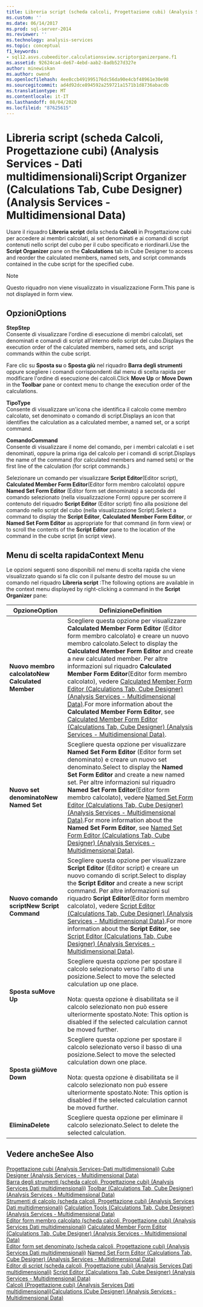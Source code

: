 ```yaml
---
title: Libreria script (scheda calcoli, Progettazione cubi) (Analysis Services-Dati multidimensionali) | Microsoft Docs
ms.custom: ''
ms.date: 06/14/2017
ms.prod: sql-server-2014
ms.reviewer: ''
ms.technology: analysis-services
ms.topic: conceptual
f1_keywords:
- sql12.asvs.cubeeditor.calculationsview.scriptorganizerpane.f1
ms.assetid: 92624ca4-de67-4ebd-aab2-8adb527d327e
author: minewiskan
ms.author: owend
ms.openlocfilehash: 4ee8ccb491995176dc56da90e4cbf48961e30e98
ms.sourcegitcommit: ad4d92dce894592a259721a1571b1d8736abacdb
ms.translationtype: MT
ms.contentlocale: it-IT
ms.lasthandoff: 08/04/2020
ms.locfileid: "87625615"
---
```

# <a name="script-organizer-calculations-tab-cube-designer-analysis-services---multidimensional-data"></a><span data-ttu-id="2cd8b-102">Libreria script (scheda Calcoli, Progettazione cubi) (Analysis Services - Dati multidimensionali)</span><span class="sxs-lookup"><span data-stu-id="2cd8b-102">Script Organizer (Calculations Tab, Cube Designer) (Analysis Services - Multidimensional Data)</span></span>
  <span data-ttu-id="2cd8b-103">Usare il riquadro **Libreria script** della scheda **Calcoli** in Progettazione cubi per accedere ai membri calcolati, ai set denominati e ai comandi di script contenuti nello script del cubo per il cubo specificato e riordinarli.</span><span class="sxs-lookup"><span data-stu-id="2cd8b-103">Use the **Script Organizer** pane on the **Calculations** tab in Cube Designer to access and reorder the calculated members, named sets, and script commands contained in the cube script for the specified cube.</span></span>  
  
> [!NOTE]  
>  <span data-ttu-id="2cd8b-104">Questo riquadro non viene visualizzato in visualizzazione Form.</span><span class="sxs-lookup"><span data-stu-id="2cd8b-104">This pane is not displayed in form view.</span></span>  
  
## <a name="options"></a><span data-ttu-id="2cd8b-105">Opzioni</span><span class="sxs-lookup"><span data-stu-id="2cd8b-105">Options</span></span>  
 <span data-ttu-id="2cd8b-106">**Step**</span><span class="sxs-lookup"><span data-stu-id="2cd8b-106">**Step**</span></span>  
 <span data-ttu-id="2cd8b-107">Consente di visualizzare l'ordine di esecuzione di membri calcolati, set denominati e comandi di script all'interno dello script del cubo.</span><span class="sxs-lookup"><span data-stu-id="2cd8b-107">Displays the execution order of the calculated members, named sets, and script commands within the cube script.</span></span>  
  
 <span data-ttu-id="2cd8b-108">Fare clic su **Sposta su** o **Sposta giù** nel riquadro **Barra degli strumenti** oppure scegliere i comandi corrispondenti dal menu di scelta rapida per modificare l'ordine di esecuzione dei calcoli.</span><span class="sxs-lookup"><span data-stu-id="2cd8b-108">Click **Move Up** or **Move Down** in the **Toolbar** pane or context menu to change the execution order of the calculations.</span></span>  
  
 <span data-ttu-id="2cd8b-109">**Tipo**</span><span class="sxs-lookup"><span data-stu-id="2cd8b-109">**Type**</span></span>  
 <span data-ttu-id="2cd8b-110">Consente di visualizzare un'icona che identifica il calcolo come membro calcolato, set denominato o comando di script.</span><span class="sxs-lookup"><span data-stu-id="2cd8b-110">Displays an icon that identifies the calculation as a calculated member, a named set, or a script command.</span></span>  
  
 <span data-ttu-id="2cd8b-111">**Comando**</span><span class="sxs-lookup"><span data-stu-id="2cd8b-111">**Command**</span></span>  
 <span data-ttu-id="2cd8b-112">Consente di visualizzare il nome del comando, per i membri calcolati e i set denominati, oppure la prima riga del calcolo per i comandi di script.</span><span class="sxs-lookup"><span data-stu-id="2cd8b-112">Displays the name of the command (for calculated members and named sets) or the first line of the calculation (for script commands.)</span></span>  
  
 <span data-ttu-id="2cd8b-113">Selezionare un comando per visualizzare **Script Editor**(Editor script), **Calculated Member Form Editor**(Editor form membro calcolato) oppure **Named Set Form Editor** (Editor form set denominato) a seconda del comando selezionato (nella visualizzazione Form) oppure per scorrere il contenuto del riquadro **Script Editor** (Editor script) fino alla posizione del comando nello script del cubo (nella visualizzazione Script).</span><span class="sxs-lookup"><span data-stu-id="2cd8b-113">Select a command to display the **Script Editor**, **Calculated Member Form Editor**, or **Named Set Form Editor** as appropriate for that command (in form view) or to scroll the contents of the **Script Editor** pane to the location of the command in the cube script (in script view).</span></span>  
  
## <a name="context-menu"></a><span data-ttu-id="2cd8b-114">Menu di scelta rapida</span><span class="sxs-lookup"><span data-stu-id="2cd8b-114">Context Menu</span></span>  
 <span data-ttu-id="2cd8b-115">Le opzioni seguenti sono disponibili nel menu di scelta rapida che viene visualizzato quando si fa clic con il pulsante destro del mouse su un comando nel riquadro **Libreria script** :</span><span class="sxs-lookup"><span data-stu-id="2cd8b-115">The following options are available in the context menu displayed by right-clicking a command in the **Script Organizer** pane:</span></span>  
  
|<span data-ttu-id="2cd8b-116">Opzione</span><span class="sxs-lookup"><span data-stu-id="2cd8b-116">Option</span></span>|<span data-ttu-id="2cd8b-117">Definizione</span><span class="sxs-lookup"><span data-stu-id="2cd8b-117">Definition</span></span>|  
|------------|----------------|  
|<span data-ttu-id="2cd8b-118">**Nuovo membro calcolato**</span><span class="sxs-lookup"><span data-stu-id="2cd8b-118">**New Calculated Member**</span></span>|<span data-ttu-id="2cd8b-119">Scegliere questa opzione per visualizzare **Calculated Member Form Editor** (Editor form membro calcolato) e creare un nuovo membro calcolato.</span><span class="sxs-lookup"><span data-stu-id="2cd8b-119">Select to display the **Calculated Member Form Editor** and create a new calculated member.</span></span> <span data-ttu-id="2cd8b-120">Per altre informazioni sul riquadro **Calculated Member Form Editor**(Editor form membro calcolato), vedere [Calculated Member Form Editor &#40;Calculations Tab, Cube Designer&#41; &#40;Analysis Services - Multidimensional Data&#41;](calculated-member-form-editor-cube-designer-analysis-services-multidimensional-data.md).</span><span class="sxs-lookup"><span data-stu-id="2cd8b-120">For more information about the **Calculated Member Form Editor**, see [Calculated Member Form Editor &#40;Calculations Tab, Cube Designer&#41; &#40;Analysis Services - Multidimensional Data&#41;](calculated-member-form-editor-cube-designer-analysis-services-multidimensional-data.md).</span></span>|  
|<span data-ttu-id="2cd8b-121">**Nuovo set denominato**</span><span class="sxs-lookup"><span data-stu-id="2cd8b-121">**New Named Set**</span></span>|<span data-ttu-id="2cd8b-122">Scegliere questa opzione per visualizzare **Named Set Form Editor** (Editor form set denominato) e creare un nuovo set denominato.</span><span class="sxs-lookup"><span data-stu-id="2cd8b-122">Select to display the **Named Set Form Editor** and create a new named set.</span></span> <span data-ttu-id="2cd8b-123">Per altre informazioni sul riquadro **Named Set Form Editor**(Editor form membro calcolato), vedere [Named Set Form Editor &#40;Calculations Tab, Cube Designer&#41; &#40;Analysis Services - Multidimensional Data&#41;](named-set-form-editor-cube-designer-analysis-services-multidimensional-data.md).</span><span class="sxs-lookup"><span data-stu-id="2cd8b-123">For more information about the **Named Set Form Editor**, see [Named Set Form Editor &#40;Calculations Tab, Cube Designer&#41; &#40;Analysis Services - Multidimensional Data&#41;](named-set-form-editor-cube-designer-analysis-services-multidimensional-data.md).</span></span>|  
|<span data-ttu-id="2cd8b-124">**Nuovo comando script**</span><span class="sxs-lookup"><span data-stu-id="2cd8b-124">**New Script Command**</span></span>|<span data-ttu-id="2cd8b-125">Scegliere questa opzione per visualizzare **Script Editor** (Editor script) e creare un nuovo comando di script.</span><span class="sxs-lookup"><span data-stu-id="2cd8b-125">Select to display the **Script Editor** and create a new script command.</span></span> <span data-ttu-id="2cd8b-126">Per altre informazioni sul riquadro **Script Editor**(Editor form membro calcolato), vedere [Script Editor &#40;Calculations Tab, Cube Designer&#41; &#40;Analysis Services - Multidimensional Data&#41;](script-editor-calculations-cube-designer-analysis-services-multidimensional-data.md).</span><span class="sxs-lookup"><span data-stu-id="2cd8b-126">For more information about the **Script Editor**, see [Script Editor &#40;Calculations Tab, Cube Designer&#41; &#40;Analysis Services - Multidimensional Data&#41;](script-editor-calculations-cube-designer-analysis-services-multidimensional-data.md).</span></span>|  
|<span data-ttu-id="2cd8b-127">**Sposta su**</span><span class="sxs-lookup"><span data-stu-id="2cd8b-127">**Move Up**</span></span>|<span data-ttu-id="2cd8b-128">Scegliere questa opzione per spostare il calcolo selezionato verso l'alto di una posizione.</span><span class="sxs-lookup"><span data-stu-id="2cd8b-128">Select to move the selected calculation up one place.</span></span><br /><br /> <span data-ttu-id="2cd8b-129">Nota: questa opzione è disabilitata se il calcolo selezionato non può essere ulteriormente spostato.</span><span class="sxs-lookup"><span data-stu-id="2cd8b-129">Note: This option is disabled if the selected calculation cannot be moved further.</span></span>|  
|<span data-ttu-id="2cd8b-130">**Sposta giù**</span><span class="sxs-lookup"><span data-stu-id="2cd8b-130">**Move Down**</span></span>|<span data-ttu-id="2cd8b-131">Scegliere questa opzione per spostare il calcolo selezionato verso il basso di una posizione.</span><span class="sxs-lookup"><span data-stu-id="2cd8b-131">Select to move the selected calculation down one place.</span></span><br /><br /> <span data-ttu-id="2cd8b-132">Nota: questa opzione è disabilitata se il calcolo selezionato non può essere ulteriormente spostato.</span><span class="sxs-lookup"><span data-stu-id="2cd8b-132">Note: This option is disabled if the selected calculation cannot be moved further.</span></span>|  
|<span data-ttu-id="2cd8b-133">**Elimina**</span><span class="sxs-lookup"><span data-stu-id="2cd8b-133">**Delete**</span></span>|<span data-ttu-id="2cd8b-134">Scegliere questa opzione per eliminare il calcolo selezionato.</span><span class="sxs-lookup"><span data-stu-id="2cd8b-134">Select to delete the selected calculation.</span></span>|  
  
## <a name="see-also"></a><span data-ttu-id="2cd8b-135">Vedere anche</span><span class="sxs-lookup"><span data-stu-id="2cd8b-135">See Also</span></span>  
 <span data-ttu-id="2cd8b-136">[Progettazione cubi &#40;Analysis Services-Dati multidimensionali&#41;](cube-designer-analysis-services-multidimensional-data.md) </span><span class="sxs-lookup"><span data-stu-id="2cd8b-136">[Cube Designer &#40;Analysis Services - Multidimensional Data&#41;](cube-designer-analysis-services-multidimensional-data.md) </span></span>  
 <span data-ttu-id="2cd8b-137">[Barra degli strumenti &#40;scheda calcoli, Progettazione cubi&#41; &#40;Analysis Services Dati multidimensionali&#41;](toolbar-calculations-tab-cube-designer-analysis-services-multidimensional-data.md) </span><span class="sxs-lookup"><span data-stu-id="2cd8b-137">[Toolbar &#40;Calculations Tab, Cube Designer&#41; &#40;Analysis Services - Multidimensional Data&#41;](toolbar-calculations-tab-cube-designer-analysis-services-multidimensional-data.md) </span></span>  
 <span data-ttu-id="2cd8b-138">[Strumenti di calcolo &#40;scheda calcoli, Progettazione cubi&#41; &#40;Analysis Services Dati multidimensionali&#41;](calculation-tools-cube-designer-analysis-services-multidimensional-data.md) </span><span class="sxs-lookup"><span data-stu-id="2cd8b-138">[Calculation Tools &#40;Calculations Tab, Cube Designer&#41; &#40;Analysis Services - Multidimensional Data&#41;](calculation-tools-cube-designer-analysis-services-multidimensional-data.md) </span></span>  
 <span data-ttu-id="2cd8b-139">[Editor form membro calcolato &#40;scheda calcoli, Progettazione cubi&#41; &#40;Analysis Services Dati multidimensionali&#41;](calculated-member-form-editor-cube-designer-analysis-services-multidimensional-data.md) </span><span class="sxs-lookup"><span data-stu-id="2cd8b-139">[Calculated Member Form Editor &#40;Calculations Tab, Cube Designer&#41; &#40;Analysis Services - Multidimensional Data&#41;](calculated-member-form-editor-cube-designer-analysis-services-multidimensional-data.md) </span></span>  
 <span data-ttu-id="2cd8b-140">[Editor form set denominato &#40;scheda calcoli, Progettazione cubi&#41; &#40;Analysis Services Dati multidimensionali&#41;](named-set-form-editor-cube-designer-analysis-services-multidimensional-data.md) </span><span class="sxs-lookup"><span data-stu-id="2cd8b-140">[Named Set Form Editor &#40;Calculations Tab, Cube Designer&#41; &#40;Analysis Services - Multidimensional Data&#41;](named-set-form-editor-cube-designer-analysis-services-multidimensional-data.md) </span></span>  
 <span data-ttu-id="2cd8b-141">[Editor di script &#40;scheda calcoli, Progettazione cubi&#41; &#40;Analysis Services Dati multidimensionali&#41;](script-editor-calculations-cube-designer-analysis-services-multidimensional-data.md) </span><span class="sxs-lookup"><span data-stu-id="2cd8b-141">[Script Editor &#40;Calculations Tab, Cube Designer&#41; &#40;Analysis Services - Multidimensional Data&#41;](script-editor-calculations-cube-designer-analysis-services-multidimensional-data.md) </span></span>  
 [<span data-ttu-id="2cd8b-142">Calcoli &#40;Progettazione cubi&#41; &#40;Analysis Services Dati multidimensionali&#41;</span><span class="sxs-lookup"><span data-stu-id="2cd8b-142">Calculations &#40;Cube Designer&#41; &#40;Analysis Services - Multidimensional Data&#41;</span></span>](calculations-cube-designer-analysis-services-multidimensional-data.md)  
  
  
